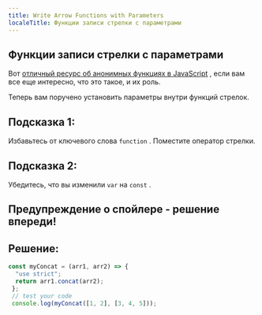```yaml
---
title: Write Arrow Functions with Parameters
localeTitle: Функции записи стрелки с параметрами
---
```

## Функции записи стрелки с параметрами

Вот [отличный ресурс об анонимных функциях в JavaScript](http://helephant.com/2008/08/23/javascript-anonymous-functions/) , если вам все еще интересно, что это такое, и их роль.

Теперь вам поручено установить параметры внутри функций стрелок.

## Подсказка 1:

Избавьтесь от ключевого слова `function` . Поместите оператор стрелки.

## Подсказка 2:

Убедитесь, что вы изменили `var` на `const` .

## Предупреждение о спойлере - решение впереди!

## Решение:

```javascript
const myConcat = (arr1, arr2) => { 
  "use strict"; 
  return arr1.concat(arr2); 
 }; 
 // test your code 
 console.log(myConcat([1, 2], [3, 4, 5])); 

```